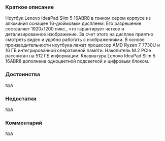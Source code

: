 ### **Краткое описание**
Ноутбук Lenovo IdeaPad Slim 5 16ABR8 в тонком сером корпусе из алюминия оснащен 16-дюймовым дисплеем. Его разрешение составляет 1920x1200 пикс., что гарантирует четкое и детализированное изображение. За счет этого на дисплее приятно смотреть видео и удобно работать с изображениями. В основе производительности ноутбука лежат процессор AMD Ryzen 7 7730U и 16 ГБ интегрированной оперативной памяти. Накопитель M.2 PCIe рассчитан на 512 ГБ информации. Клавиатура Lenovo IdeaPad Slim 5 16ABR8 дополнена одноцветной подсветкой и цифровым блоком.

### **Достоинства**
N/A

### **Недостатки**
N/A

### **Комментарий**
N/A
